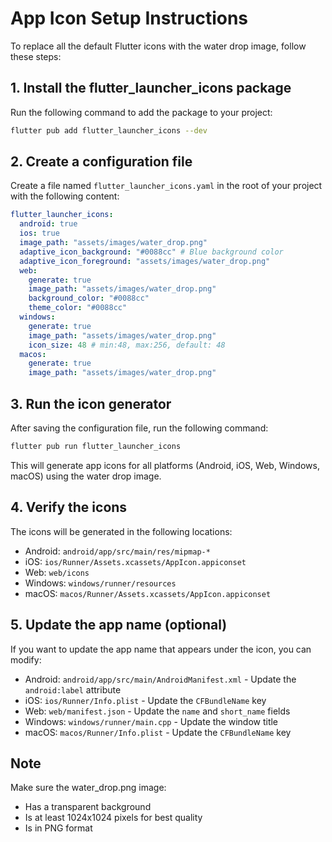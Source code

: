 # App Icon Setup Instructions

To replace all the default Flutter icons with the water drop image, follow these steps:

## 1. Install the flutter_launcher_icons package

Run the following command to add the package to your project:

```bash
flutter pub add flutter_launcher_icons --dev
```

## 2. Create a configuration file

Create a file named `flutter_launcher_icons.yaml` in the root of your project with the following content:

```yaml
flutter_launcher_icons:
  android: true
  ios: true
  image_path: "assets/images/water_drop.png"
  adaptive_icon_background: "#0088cc" # Blue background color
  adaptive_icon_foreground: "assets/images/water_drop.png"
  web:
    generate: true
    image_path: "assets/images/water_drop.png"
    background_color: "#0088cc"
    theme_color: "#0088cc"
  windows:
    generate: true
    image_path: "assets/images/water_drop.png"
    icon_size: 48 # min:48, max:256, default: 48
  macos:
    generate: true
    image_path: "assets/images/water_drop.png"
```

## 3. Run the icon generator

After saving the configuration file, run the following command:

```bash
flutter pub run flutter_launcher_icons
```

This will generate app icons for all platforms (Android, iOS, Web, Windows, macOS) using the water drop image.

## 4. Verify the icons

The icons will be generated in the following locations:

- Android: `android/app/src/main/res/mipmap-*`
- iOS: `ios/Runner/Assets.xcassets/AppIcon.appiconset`
- Web: `web/icons`
- Windows: `windows/runner/resources`
- macOS: `macos/Runner/Assets.xcassets/AppIcon.appiconset`

## 5. Update the app name (optional)

If you want to update the app name that appears under the icon, you can modify:

- Android: `android/app/src/main/AndroidManifest.xml` - Update the `android:label` attribute
- iOS: `ios/Runner/Info.plist` - Update the `CFBundleName` key
- Web: `web/manifest.json` - Update the `name` and `short_name` fields
- Windows: `windows/runner/main.cpp` - Update the window title
- macOS: `macos/Runner/Info.plist` - Update the `CFBundleName` key

## Note

Make sure the water_drop.png image:
- Has a transparent background
- Is at least 1024x1024 pixels for best quality
- Is in PNG format
